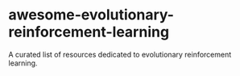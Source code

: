 # awesome-evolutionary-reinforcement-learning
A curated list of resources dedicated to evolutionary reinforcement learning.
